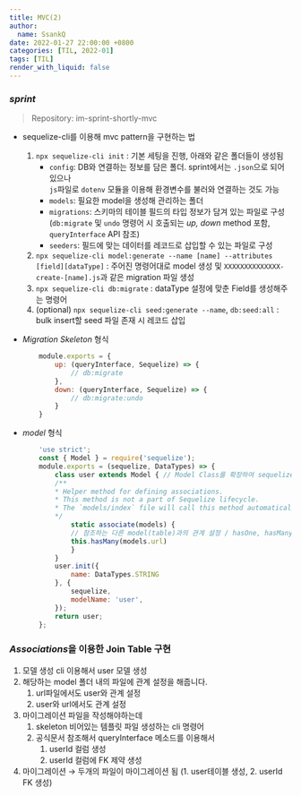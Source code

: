 ```yaml
---
title: MVC(2)
author:
  name: SsankQ
date: 2022-01-27 22:00:00 +0800
categories: [TIL, 2022-01]
tags: [TIL]
render_with_liquid: false
---
```


### *sprint*
> Repository: im-sprint-shortly-mvc

- sequelize-cli를 이용해 mvc pattern을 구현하는 법
    1. `npx sequelize-cli init`
        : 기본 세팅을 진행, 아래와 같은 폴더들이 생성됨
        - `config`: DB와 연결하는 정보를 담은 폴더. sprint에서는 `.json`으로 되어있으나  
        `js`파일로 `dotenv` 모듈을 이용해 환경변수를 불러와 연결하는 것도 가능
        - `models`: 필요한 model을 생성해 관리하는 폴더
        - `migrations`: 스키마의 테이블 필드의 타입 정보가 담겨 있는 파일로 구성(`db:migrate` 및 `undo` 명령어 시 호출되는 *up, down* method 포함, `queryInterface` API 참조) 
        - `seeders`: 필드에 맞는 데이터를 레코드로 삽입할 수 있는 파일로 구성
    2. `npx sequelize-cli model:generate --name [name] --attributes [field][dataType]`
        : 주어진 명령어대로 model 생성 및 `XXXXXXXXXXXXXX-create-[name].js`과 같은 migration 파일 생성
    3. `npx sequelize-cli db:migrate`
        : dataType 설정에 맞춘 Field를 생성해주는 명령어
    4. (optional) `npx sequelize-cli seed:generate --name`, `db:seed:all`
        : bulk insert할 seed 파일 존재 시 레코드 삽입

- *Migration Skeleton* 형식
    ```jsx
        module.exports = {
            up: (queryInterface, Sequelize) => {
                // db:migrate
            },
            down: (queryInterface, Sequelize) => {
                // db:migrate:undo
            }
        }
    ```
- *model* 형식
    ```jsx
        'use strict';
        const { Model } = require('sequelize');
        module.exports = (sequelize, DataTypes) => {
            class user extends Model { // Model Class를 확장하여 sequelize query method 사용
            /**
            * Helper method for defining associations.
            * This method is not a part of Sequelize lifecycle.
            * The `models/index` file will call this method automatically.
            */
                static associate(models) {
                // 참조하는 다른 model(table)과의 관계 설정 / hasOne, hasMany, belongsTo
                this.hasMany(models.url)
                }
            }
            user.init({
                name: DataTypes.STRING
            }, {
                sequelize,
                modelName: 'user',
            });
            return user;
        };
    ```

### *Associations*을 이용한 Join Table 구현

1. 모델 생성 cli 이용해서 user 모델 생성
2. 해당하는 model 폴더 내의 파일에 관계 설정을 해줍니다.
    1. url파일에서도 user와 관계 설정
    2. user와 url에서도 관계 설정
3. 마이그레이션 파일을 작성해야하는데 
    1. skeleton 비어있는 템플릿 파일 생성하는 cli 명령어 
    2. 공식문서 참조해서 queryInterface 메소드를 이용해서 
        1. userId 컬럼 생성
        2. userId 컬럼에 FK 제약 생성
4. 마이그레이션 → 두개의 파일이 마이그레이션 됨 (1. user테이블 생성, 2. userId FK 생성) 